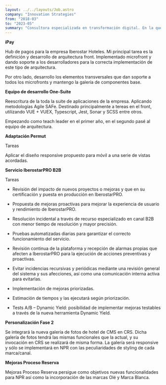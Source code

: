 ```yaml
---
layout: ../../layouts/Job.astro
company: "Innovation Strategies"
from: "2018-03"
to: "2023-05"
summary: "Consultora especializada en transformación digital. En la que he aportado mi conocimientos en distintas áreas de la empresa. Asignado a varios clientes he podido aportar mis conocimientos en B2B e integración de servicios, como la amplicación de arquitecturas modernas, para facitar el escalado de aplicaciones"
---
```


**iPay**

Hub de pagos para la empresa Iberostar Hoteles. Mi principal tarea es la definición y desarrollo de arquitectura front. Implementado microfront y dando soporte a los desarrolladores para la correcta implementación de este tipo de arquitectura.

Por otro lado, desarrollo los elementos transversales que dan soporte a todos los microfronts y mantengo la galería de componentes base.

**Equipo de desarrollo One-Suite**

Reescritura de la toda la suite de aplicaciones de la empresa. Aplicando metodologías Agile SAFe. Destinado principalmente a tereas en el front, utilizando VUE + VUEX, Typescript, Jest, Sonar y SCSS entre otros.

Empezando como teach leader en el primer año, en el segundo pasé al equipo de arquitectura.

**Adaptación Permut**

Tareas

Aplicar el diseño responsive propuesto para móvil a una serie de vistas acordadas.

**Servicio IberostarPRO B2B**

Tareas

- Revisión del impacto de nuevos proyectos o mejoras y que en su certificación y puesta en producción en IberostarPRO.

- Propuesta de mejoras proactivas para mejorar la experiencia de usuario y rendimiento de IberostarPRO.

- Resolución incidental a través de recurso especializado en canal B2B con menor tiempo de resolución y mayor precisión.

- Pruebas automatizadas diarias para garantizar el correcto funcionamiento del servicio.

- Revisión continua de la plataforma y recepción de alarmas propias que afecten a IberostarPRO para la ejecución de acciones preventivas y proactivas.

- Evitar incidencias recursivas y periódicas mediante una revisión general del sistema y sus afecciones, así como una comunicación interna activa para evitarlas.

- Implementación de mejoras priorizadas.

- Estimación de tiempos y las ejecutará según priorización.

- Tests A/B – Dynamic Yield: posibilidad de implementar mejoras testables a través de la nueva herramienta Dynamic Yield.

**Personalización Fase 2**

Se integrará la nueva galería de fotos de hotel de CMS en CRS. Dicha galería de fotos tendrá las mismas funcionales que la actual, y su invocación en CRS se realizará de misma forma. La galería será responsive y sólo se implementará en NPR con las peculiaridades de styling de cada marca/canal.

**Mejoras Proceso Reserva**

Mejoras Proceso Reserva persigue como objetivos nuevas funcionalidades para NPR así como la incorporación de las marcas Olé y Marca Blanca.
